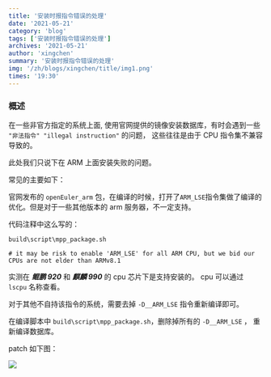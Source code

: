 ```yaml
---
title: '安装时报指令错误的处理'
date: '2021-05-21'
category: 'blog'
tags: ['安装时报指令错误的处理']
archives: '2021-05-21'
author: 'xingchen'
summary: '安装时报指令错误的处理'
img: '/zh/blogs/xingchen/title/img1.png'
times: '19:30'
---
```


### 概述

在一些非官方指定的系统上面, 使用官网提供的镜像安装数据库，有时会遇到一些 `"非法指令" "illegal instruction"` 的问题， 这些往往是由于 CPU 指令集不兼容导致的。

此处我们只说下在 ARM 上面安装失败的问题。

常见的主要如下：

官网发布的 `openEuler_arm` 包，在编译的时候，打开了`ARM_LSE`指令集做了编译的优化。但是对于一些其他版本的 arm 服务器，不一定支持。

代码注释中这么写的：

```
build\script\mpp_package.sh

# it may be risk to enable 'ARM_LSE' for all ARM CPU, but we bid our CPUs are not elder than ARMv8.1
```

实测在 **_鲲鹏 920_** 和 **_麒麟 990_** 的 cpu 芯片下是支持安装的。
cpu 可以通过 `lscpu` 名称查看。

对于其他不自持该指令的系统，需要去掉 `-D__ARM_LSE` 指令重新编译即可。

在编译脚本中 `build\script\mpp_package.sh`，删除掉所有的 `-D__ARM_LSE` ， 重新编译数据库。

patch 如下图：

<img src='./images/compile/withoutlse.png'>
